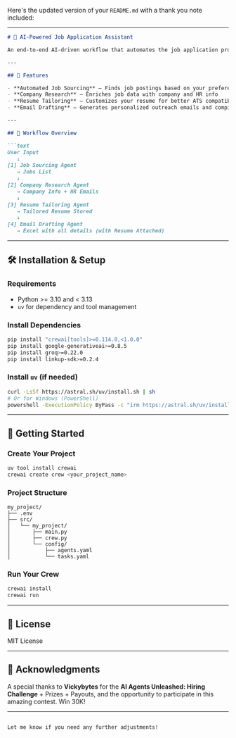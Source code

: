 Here's the updated version of your `README.md` with a thank you note included:

---

```markdown
# 🚀 AI-Powered Job Application Assistant

An end-to-end AI-driven workflow that automates the job application process—from sourcing job listings to sending personalized outreach emails. Built with [CrewAI](https://docs.crewai.com/) and powered by **Gemini** and **Groq**, this assistant streamlines your job search with precision and personalization.

---

## 🔧 Features

- **Automated Job Sourcing** – Finds job postings based on your preferences  
- **Company Research** – Enriches job data with company and HR info  
- **Resume Tailoring** – Customizes your resume for better ATS compatibility  
- **Email Drafting** – Generates personalized outreach emails and compiles them into Excel

---

## 🔄 Workflow Overview

```text
User Input
   ↓
[1] Job Sourcing Agent
   → Jobs List
   ↓
[2] Company Research Agent
   → Company Info + HR Emails
   ↓
[3] Resume Tailoring Agent
   → Tailored Resume Stored
   ↓
[4] Email Drafting Agent
   → Excel with all details (with Resume Attached)
```

---

## 🛠 Installation & Setup

### Requirements

- Python >= 3.10 and < 3.13  
- `uv` for dependency and tool management

### Install Dependencies

```bash
pip install "crewai[tools]>=0.114.0,<1.0.0"
pip install google-generativeai>=0.8.5
pip install groq>=0.22.0
pip install linkup-sdk>=0.2.4
```

### Install `uv` (if needed)

```bash
curl -LsSf https://astral.sh/uv/install.sh | sh
# Or for Windows (PowerShell)
powershell -ExecutionPolicy ByPass -c "irm https://astral.sh/uv/install.ps1 | iex"
```

---

## 🚀 Getting Started

### Create Your Project

```bash
uv tool install crewai
crewai create crew <your_project_name>
```

### Project Structure

```
my_project/
├── .env
├── src/
│   └── my_project/
│       ├── main.py
│       ├── crew.py
│       └── config/
│           ├── agents.yaml
│           └── tasks.yaml
```

### Run Your Crew

```bash
crewai install
crewai run
```

---

## 📄 License

MIT License

---

## 🙏 Acknowledgments

A special thanks to **Vickybytes** for the **AI Agents Unleashed: Hiring Challenge** + Prizes + Payouts, and the opportunity to participate in this amazing contest. Win 30K!

---
```

Let me know if you need any further adjustments!
